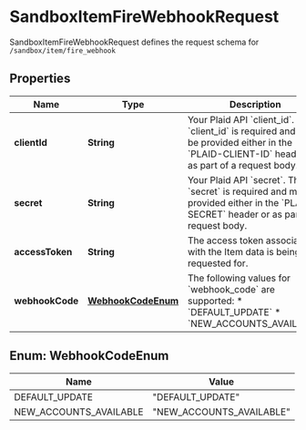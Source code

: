 

# SandboxItemFireWebhookRequest

SandboxItemFireWebhookRequest defines the request schema for `/sandbox/item/fire_webhook`

## Properties

| Name | Type | Description | Notes |
|------------ | ------------- | ------------- | -------------|
|**clientId** | **String** | Your Plaid API &#x60;client_id&#x60;. The &#x60;client_id&#x60; is required and may be provided either in the &#x60;PLAID-CLIENT-ID&#x60; header or as part of a request body. |  [optional] |
|**secret** | **String** | Your Plaid API &#x60;secret&#x60;. The &#x60;secret&#x60; is required and may be provided either in the &#x60;PLAID-SECRET&#x60; header or as part of a request body. |  [optional] |
|**accessToken** | **String** | The access token associated with the Item data is being requested for. |  |
|**webhookCode** | [**WebhookCodeEnum**](#WebhookCodeEnum) | The following values for &#x60;webhook_code&#x60; are supported:  * &#x60;DEFAULT_UPDATE&#x60; * &#x60;NEW_ACCOUNTS_AVAILABLE&#x60; |  |



## Enum: WebhookCodeEnum

| Name | Value |
|---- | -----|
| DEFAULT_UPDATE | &quot;DEFAULT_UPDATE&quot; |
| NEW_ACCOUNTS_AVAILABLE | &quot;NEW_ACCOUNTS_AVAILABLE&quot; |



